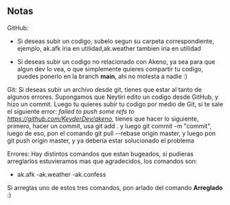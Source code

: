 ## Notas

GitHub:
- Si deseas subir un codigo, subelo segun su carpeta correspondiente, ejemplo, ak.afk iria en utilidad,ak.weather tambien iria en utilidad

- Si deseas subir un codigo no relacionado con Akeno, ya sea para que algun dev lo vea, o que simplemente quieres compartir tu codigo, puedes ponerlo en la branch **main**, ahi no molesta a nadie :)

Git:
Si deseas subir un archivo desde git, tienes que estar al tanto de algunos errores. Supongamos que Neytiri edito un codigo desde GitHub, y hizo un commit. Luego tu quieres subir tu codigo por medio de Git, si te sale el siguiente error: *failed to push some refs to https://github.com/KeyderDev/akeno*, tienes que hacer lo siguiente, primero, hacer un commit, usa git add . y luego git commit -m "commit", luego de eso, pon el comando git pull --rebase origin master, y luego pon git push origin master, y ya deberia estar solucionado el problema

Errores:
Hay distintos comandos que estan bugeados, si pudieras arreglarlos estuvieramos mas que agradecidos, los comandos son:

- ak.afk
-ak.weather
-ak.confess

Si arreglas uno de estos tres comandos, pon arlado del comando **Arreglado** :)
